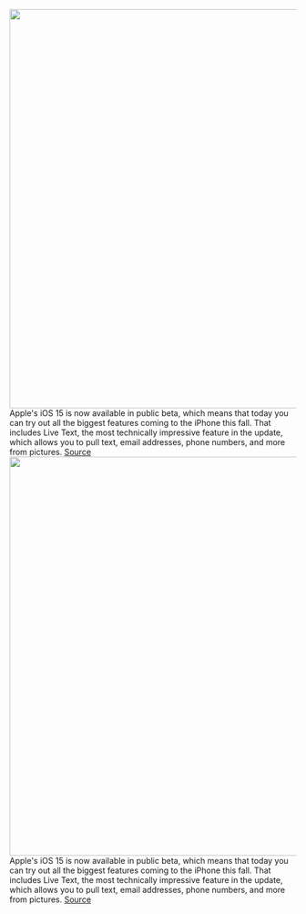 <img src='https://cdn.vox-cdn.com/thumbor/X5isCvEGOTz1iKIYjJYRhwLFVTw=/0x0:2560x1292/1200x800/filters:focal(1076x442:1484x850)/cdn.vox-cdn.com/uploads/chorus_image/image/69531104/Screen_Shot_2021_07_01_at_3.24.37_PM.0.png' width='700px' /><br/>
Apple's iOS 15 is now available in public beta, which means that today you can try out all the biggest features coming to the iPhone this fall. That includes Live Text, the most technically impressive feature in the update, which allows you to pull text, email addresses, phone numbers, and more from pictures.
<a href='https://www.theverge.com/22559167/ios-15-live-text-feature-how-to'> Source <a/><img src='https://cdn.vox-cdn.com/thumbor/X5isCvEGOTz1iKIYjJYRhwLFVTw=/0x0:2560x1292/1200x800/filters:focal(1076x442:1484x850)/cdn.vox-cdn.com/uploads/chorus_image/image/69531104/Screen_Shot_2021_07_01_at_3.24.37_PM.0.png' width='700px' /><br/>
Apple's iOS 15 is now available in public beta, which means that today you can try out all the biggest features coming to the iPhone this fall. That includes Live Text, the most technically impressive feature in the update, which allows you to pull text, email addresses, phone numbers, and more from pictures.
<a href='https://www.theverge.com/22559167/ios-15-live-text-feature-how-to'> Source <a/>